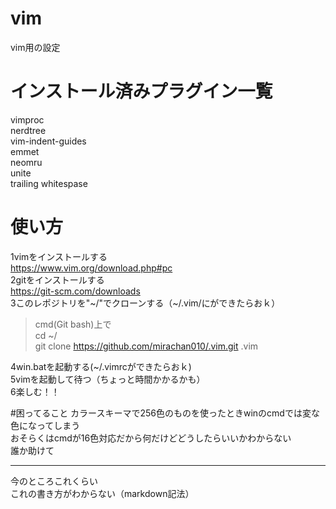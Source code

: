 # vim  
vim用の設定  
# インストール済みプラグイン一覧  
vimproc  
nerdtree  
vim-indent-guides  
emmet  
neomru  
unite  
trailing whitespase  
# 使い方  
1vimをインストールする  
<https://www.vim.org/download.php#pc>  
2gitをインストールする  
<https://git-scm.com/downloads>  
3このレポジトリを"\~/"でクローンする（\~/.vim/にができたらおｋ）  

>cmd(Git bash)上で  
>cd ~/  
>git clone https://github.com/mirachan010/.vim.git .vim  

4win.batを起動する(\~/.vimrcができたらおｋ)  
5vimを起動して待つ（ちょっと時間かかるかも）  
6楽しむ！！  

#困ってること
カラースキーマで256色のものを使ったときwinのcmdでは変な色になってしまう  
おそらくはcmdが16色対応だから何だけどどうしたらいいかわからない  
誰か助けて  
***
今のところこれくらい  
これの書き方がわからない（markdown記法）
